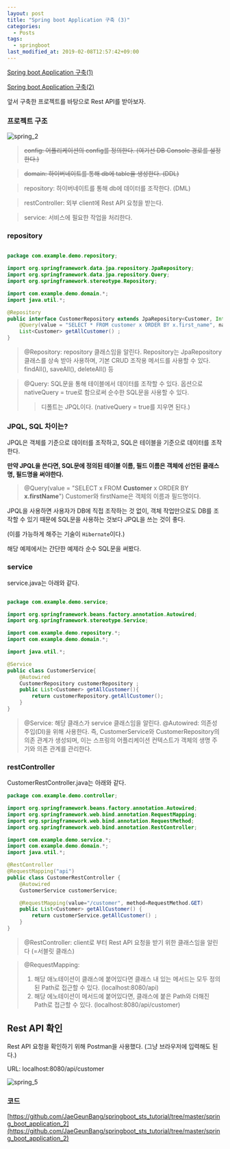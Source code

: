 ```yaml
---
layout: post
title: "Spring boot Application 구축 (3)"
categories:
  - Posts
tags:
  - springboot
last_modified_at: 2019-02-08T12:57:42+09:00
---
```



[Spring boot Application 구축(1)](https://jaegeunbang.github.io/web.springboot/Spring-Boot-Application-%EA%B5%AC%EC%B6%95(1)/)

[Spring boot Application 구축(2)](https://jaegeunbang.github.io/web.springboot/Spring-Boot-Application-%EA%B5%AC%EC%B6%95(2)/)

앞서 구축한 프로젝트를 바탕으로 Rest API를 받아보자.



### 프로젝트 구조

![spring_2](https://user-images.githubusercontent.com/22383120/52461702-86aaed80-2bb3-11e9-9e7b-8720b4fa57ba.PNG)

> ~~config: 어플리케이션의 config를 정의한다. (여기선 DB Console 경로를 설정한다.)~~

> ~~domain: 하이버네이트를 통해 db에 table을 생성한다. (DDL)~~

> repository: 하이버네이트를 통해 db에 데이터를 조작한다. (DML)

> restController: 외부 client에 Rest API 요청을 받는다.

> service: 서비스에 필요한 작업을 처리한다.




### repository
```java

package com.example.demo.repository;

import org.springframework.data.jpa.repository.JpaRepository;
import org.springframework.data.jpa.repository.Query;
import org.springframework.stereotype.Repository;

import com.example.demo.domain.*;
import java.util.*;

@Repository
public interface CustomerRepository extends JpaRepository<Customer, Integer> {
    @Query(value = "SELECT * FROM customer x ORDER BY x.first_name", nativeQuery = true)
    List<Customer> getAllCustomer() ;
}
```
> @Repository: repository 클래스임을 알린다. Repository는 JpaRepository 클래스를 상속 받아 사용하며, 기본 CRUD 조작용 메서드를 사용할 수 있다.
findAll(), saveAll(), deleteAll() 등

> @Query: SQL문을 통해 테이블에서 데이터를 조작할 수 있다. 옵션으로 nativeQuery =  true로 함으로써 순수한 SQL문을 사용할 수 있다.
>
> > 디폴트는 JPQL이다. (nativeQuery = true를 지우면 된다.)



### JPQL, SQL 차이는?
JPQL은 객체를 기준으로 데이터를 조작하고, SQL은 테이블을 기준으로 데이터를 조작한다.

 **만약 JPQL을 쓴다면, SQL문에 정의된 테이블 이름, 필드 이름은 객체에 선언된 클래스명, 필드명을 써야한다.**

> @Query(value =  "SELECT x FROM **Customer** x ORDER BY **x.firstName**")
> Customer와 firstName은 객체의 이름과 필드명이다. 



JPQL을 사용하면 사용자가 DB에 직접 조작하는 것 없이, 객체 작업만으로도 DB를 조작할 수 있기 때문에 SQL문을 사용하는 것보다 JPQL을 쓰는 것이 좋다.

(이를 가능하게 해주는 기술이 `Hibernate`이다.)



해당 예제에서는 간단한 예제라 순수 SQL문을 써봤다.



### service

service.java는 아래와 같다.

```java

package com.example.demo.service;

import org.springframework.beans.factory.annotation.Autowired;
import org.springframework.stereotype.Service;

import com.example.demo.repository.*;
import com.example.demo.domain.*;

import java.util.*;

@Service
public class CustomerService{
    @Autowired
    CustomerRepository customerRepository ;
    public List<Customer> getAllCustomer(){
        return customerRepository.getAllCustomer();
    }
}
```
> @Service: 해당 클래스가 service 클래스임을 알린다.
> @Autowired: 의존성 주입(DI)을 위해 사용한다. 
> 즉, CustomerService와 CustomerRepository의 의존 관계가 생성되며, 이는 스프링의 어플리케이션 컨텍스트가 객체의 생명 주기와 의존 관계를 관리한다.



### restController

CustomerRestController.java는 아래와 같다.

```java
package com.example.demo.controller;

import org.springframework.beans.factory.annotation.Autowired;
import org.springframework.web.bind.annotation.RequestMapping;
import org.springframework.web.bind.annotation.RequestMethod;
import org.springframework.web.bind.annotation.RestController;

import com.example.demo.service.*;
import com.example.demo.domain.*;
import java.util.*;

@RestController
@RequestMapping("api")
public class CustomerRestController {
    @Autowired
    CustomerService customerService;

    @RequestMapping(value="/customer", method=RequestMethod.GET)
    public List<Customer> getAllCustomer() {
        return customerService.getAllCustomer() ;
    }
}
```
> @RestController: client로 부터 Rest API 요청을 받기 위한 클래스임을 알린다 (=서블릿 클래스)

> @RequestMapping: 
> 1. 해당 애노테이션이 클래스에 붙어있다면 클래스 내 있는 메서드는 모두 정의된 Path로 접근할 수 있다. (localhost:8080/api)
> 2. 해당 에노테이션이 메서드에 붙어있다면, 클래스에 붙은 Path와 더해진 Path로 접근할 수 있다. (localhost:8080/api/customer)



## Rest API 확인

Rest API 요청을 확인하기 위해 Postman을 사용했다. (그냥 브라우저에 입력해도 된다.)

URL: localhost:8080/api/customer

![spring_5](https://user-images.githubusercontent.com/22383120/52464375-de4e5680-2bbd-11e9-805c-e6a39eb7939b.PNG)



### 코드

[https://github.com/JaeGeunBang/springboot_sts_tutorial/tree/master/spring_boot_application_2](https://github.com/JaeGeunBang/springboot_sts_tutorial/tree/master/spring_boot_application_2)
